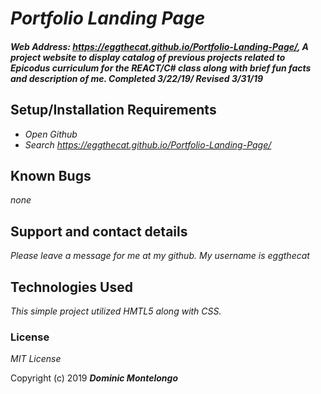 # _Portfolio Landing Page_

#### _Web Address: https://eggthecat.github.io/Portfolio-Landing-Page/, A project website to display catalog of previous projects related to Epicodus curriculum for the REACT/C# class along with brief fun facts and description of me. Completed 3/22/19/ Revised 3/31/19_

## Setup/Installation Requirements

* _Open Github_
* _Search https://eggthecat.github.io/Portfolio-Landing-Page/_

## Known Bugs

_none_

## Support and contact details

_Please leave a message for me at my github.  My username is eggthecat_

## Technologies Used

_This simple project utilized HMTL5 along with CSS._

### License

*MIT License*

Copyright (c) 2019 **_Dominic Montelongo_**
